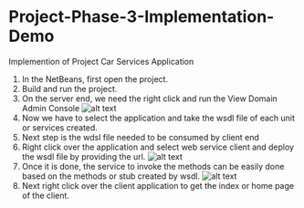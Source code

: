 # Project-Phase-3-Implementation-Demo
Implemention of Project Car Services Application
1)	In the NetBeans, first open the project.
2)	Build and run the project.
3)	On the server end, we need the right click and run the View Domain Admin Console
![alt text](https://github.com/AjayMukhi/Project-Phase-3-Implementation-Demo/blob/master/images/1.png)
4)	Now we have to select the application and take the wsdl file of each unit or services created.
5)	Next step is the wdsl file needed to be consumed by client end 
6)	Right click over the application and select web service client and deploy the wsdl file by providing the url.
![alt text](https://github.com/AjayMukhi/Project-Phase-3-Implementation-Demo/blob/master/images/2.png)
7)	Once it is done, the service to invoke the methods can be easily done based on the methods or stub created by wsdl.
![alt text](https://github.com/AjayMukhi/Project-Phase-3-Implementation-Demo/blob/master/images/3.png)
8)	Next right click over the client application to get the index or home page of the client.
